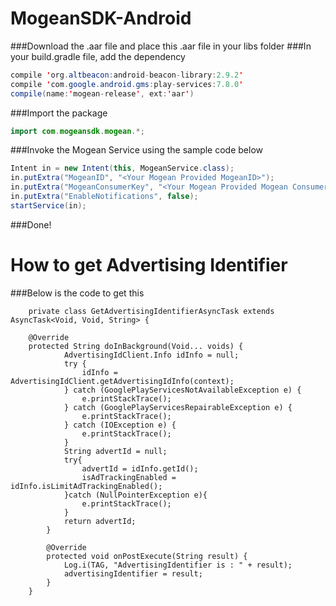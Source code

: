 # MogeanSDK-Android

###Download the .aar file and place this .aar file in your libs folder
###In your build.gradle file, add the dependency
```java
compile 'org.altbeacon:android-beacon-library:2.9.2'
compile 'com.google.android.gms:play-services:7.8.0'
compile(name:'mogean-release', ext:'aar')
```
###Import the package
```java
import com.mogeansdk.mogean.*;
```
###Invoke the Mogean Service using the sample code below
```java
Intent in = new Intent(this, MogeanService.class);
in.putExtra("MogeanID", "<Your Mogean Provided MogeanID>");    
in.putExtra("MogeanConsumerKey", "<Your Mogean Provided Mogean Consumer Key>");    
in.putExtra("EnableNotifications", false);
startService(in);
```
###Done!

# How to get Advertising Identifier

###Below is the code to get this
```
    private class GetAdvertisingIdentifierAsyncTask extends AsyncTask<Void, Void, String> {

    @Override
    protected String doInBackground(Void... voids) {
            AdvertisingIdClient.Info idInfo = null;
            try {
                idInfo = AdvertisingIdClient.getAdvertisingIdInfo(context);
            } catch (GooglePlayServicesNotAvailableException e) {
                e.printStackTrace();
            } catch (GooglePlayServicesRepairableException e) {
                e.printStackTrace();
            } catch (IOException e) {
                e.printStackTrace();
            }
            String advertId = null;
            try{
                advertId = idInfo.getId();
                isAdTrackingEnabled = idInfo.isLimitAdTrackingEnabled();
            }catch (NullPointerException e){
                e.printStackTrace();
            }
            return advertId;
        }

        @Override
        protected void onPostExecute(String result) {
            Log.i(TAG, "AdvertisingIdentifier is : " + result);
            advertisingIdentifier = result;
        }
    }
```
